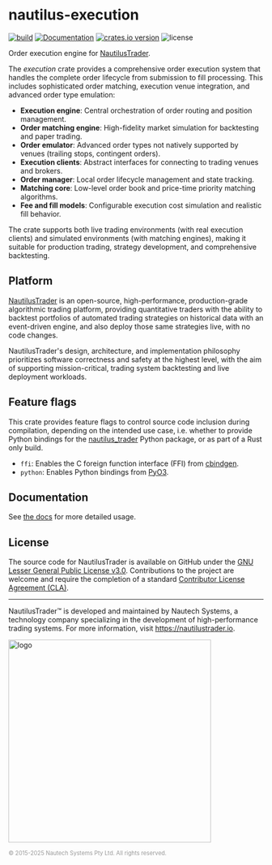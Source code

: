 # nautilus-execution

[![build](https://github.com/nautechsystems/nautilus_trader/actions/workflows/build.yml/badge.svg?branch=master)](https://github.com/nautechsystems/nautilus_trader/actions/workflows/build.yml)
[![Documentation](https://img.shields.io/docsrs/nautilus-execution)](https://docs.rs/nautilus-execution/latest/nautilus-execution/)
[![crates.io version](https://img.shields.io/crates/v/nautilus-execution.svg)](https://crates.io/crates/nautilus-execution)
![license](https://img.shields.io/github/license/nautechsystems/nautilus_trader?color=blue)

Order execution engine for [NautilusTrader](http://nautilustrader.io).

The *execution* crate provides a comprehensive order execution system that handles the complete
order lifecycle from submission to fill processing. This includes sophisticated order matching,
execution venue integration, and advanced order type emulation:

- **Execution engine**: Central orchestration of order routing and position management.
- **Order matching engine**: High-fidelity market simulation for backtesting and paper trading.
- **Order emulator**: Advanced order types not natively supported by venues (trailing stops, contingent orders).
- **Execution clients**: Abstract interfaces for connecting to trading venues and brokers.
- **Order manager**: Local order lifecycle management and state tracking.
- **Matching core**: Low-level order book and price-time priority matching algorithms.
- **Fee and fill models**: Configurable execution cost simulation and realistic fill behavior.

The crate supports both live trading environments (with real execution clients) and simulated
environments (with matching engines), making it suitable for production trading, strategy
development, and comprehensive backtesting.

## Platform

[NautilusTrader](http://nautilustrader.io) is an open-source, high-performance, production-grade
algorithmic trading platform, providing quantitative traders with the ability to backtest
portfolios of automated trading strategies on historical data with an event-driven engine,
and also deploy those same strategies live, with no code changes.

NautilusTrader's design, architecture, and implementation philosophy prioritizes software correctness and safety at the
highest level, with the aim of supporting mission-critical, trading system backtesting and live deployment workloads.

## Feature flags

This crate provides feature flags to control source code inclusion during compilation,
depending on the intended use case, i.e. whether to provide Python bindings
for the [nautilus_trader](https://pypi.org/project/nautilus_trader) Python package,
or as part of a Rust only build.

- `ffi`: Enables the C foreign function interface (FFI) from [cbindgen](https://github.com/mozilla/cbindgen).
- `python`: Enables Python bindings from [PyO3](https://pyo3.rs).

## Documentation

See [the docs](https://docs.rs/nautilus-execution) for more detailed usage.

## License

The source code for NautilusTrader is available on GitHub under the [GNU Lesser General Public License v3.0](https://www.gnu.org/licenses/lgpl-3.0.en.html).
Contributions to the project are welcome and require the completion of a standard [Contributor License Agreement (CLA)](https://github.com/nautechsystems/nautilus_trader/blob/develop/CLA.md).

---

NautilusTrader™ is developed and maintained by Nautech Systems, a technology
company specializing in the development of high-performance trading systems.
For more information, visit <https://nautilustrader.io>.

<img src="https://nautilustrader.io/nautilus-logo-white.png" alt="logo" width="400" height="auto"/>

<span style="font-size: 0.8em; color: #999;">© 2015-2025 Nautech Systems Pty Ltd. All rights reserved.</span>
